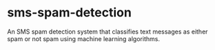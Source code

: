 # sms-spam-detection
An SMS spam detection system that classifies text messages as either spam or not spam using machine learning algorithms.
